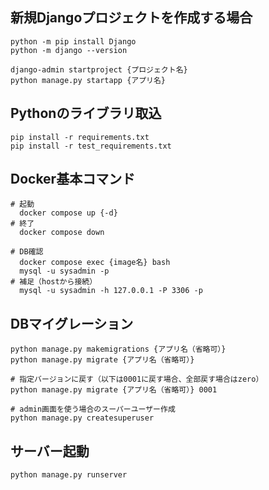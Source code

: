 
## 新規Djangoプロジェクトを作成する場合
```
python -m pip install Django
python -m django --version

django-admin startproject {プロジェクト名}
python manage.py startapp {アプリ名}
```

## Pythonのライブラリ取込
```
pip install -r requirements.txt
pip install -r test_requirements.txt
```

## Docker基本コマンド
```
# 起動　
  docker compose up {-d}
# 終了
  docker compose down

# DB確認
  docker compose exec {image名} bash
  mysql -u sysadmin -p
# 補足（hostから接続）
  mysql -u sysadmin -h 127.0.0.1 -P 3306 -p
```

## DBマイグレーション
```
python manage.py makemigrations {アプリ名（省略可）}
python manage.py migrate {アプリ名（省略可）}

# 指定バージョンに戻す（以下は0001に戻す場合、全部戻す場合はzero）
python manage.py migrate {アプリ名（省略可）} 0001

# admin画面を使う場合のスーパーユーザー作成
python manage.py createsuperuser
```

## サーバー起動
```
python manage.py runserver
```

